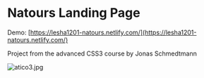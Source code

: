 # Natours Landing Page

Demo: [https://lesha1201-natours.netlify.com/](https://lesha1201-natours.netlify.com/)

Project from the advanced CSS3 course by Jonas Schmedtmann

![atico3.jpg](https://i.postimg.cc/bqVMYc6D/D_Web-_Development_Web_Journey_00_My_Advanced_CSS_SASS_01_Natou.png)
